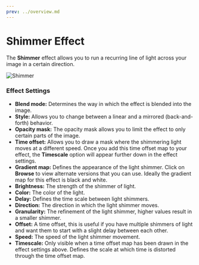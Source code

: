 ```yaml
---
prev: ../overview.md
---
```

# Shimmer Effect

The **Shimmer** effect allows you to run a recurring line of light across your image in a certain direction.

![Shimmer](/img/effects/Shimmer.gif)

### Effect Settings

* **Blend mode:** Determines the way in which the effect is blended into the image.
* **Style:** Allows you to change between a linear and a mirrored (back-and-forth) behavior.
* **Opacity mask:** The opacity mask allows you to limit the effect to only certain parts of the image.
* **Time offset:** Allows you to draw a mask where the shimmering light moves at a different speed. Once you add this time offset map to your effect, the **Timescale** option will appear further down in the effect settings.
* **Gradient map:** Defines the appearance of the light shimmer. Click on **Browse** to view alternate versions that you can use. Ideally the gradient map for this effect is black and white.
* **Brightness:** The strength of the shimmer of light.
* **Color:** The color of the light.
* **Delay:** Defines the time scale between light shimmers.
* **Direction:** The direction in which the light shimmer moves.
* **Granularity:** The refinement of the light shimmer, higher values result in a smaller shimmer.
* **Offset:** A time offset, this is useful if you have multiple shimmers of light and want them to start with a slight delay between each other.
* **Speed:** The speed of the light shimmer movement.
* **Timescale:** Only visible when a time offset map has been drawn in the effect settings above. Defines the scale at which time is distorted through the time offset map.